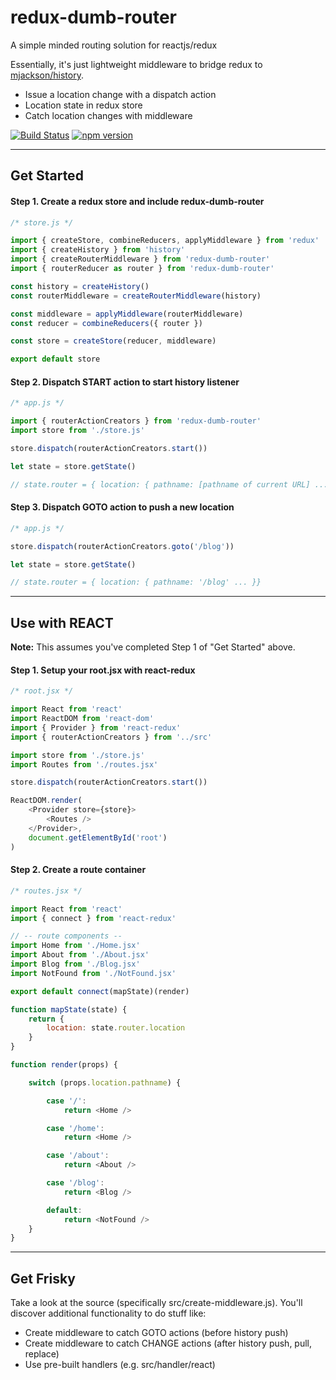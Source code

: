 # redux-dumb-router

A simple minded routing solution for reactjs/redux

Essentially, it's just lightweight middleware to bridge redux to [mjackson/history](https://github.com/mjackson/history).

- Issue a location change with a dispatch action
- Location state in redux store
- Catch location changes with middleware

[![Build Status](https://travis-ci.org/eezing/redux-dumb-router.svg?branch=master)](https://travis-ci.org/eezing/redux-dumb-router) [![npm version](https://badge.fury.io/js/redux-dumb-router.svg)](https://badge.fury.io/js/redux-dumb-router)

---

## Get Started

#### Step 1. Create a redux store and include redux-dumb-router

```javascript
/* store.js */

import { createStore, combineReducers, applyMiddleware } from 'redux'
import { createHistory } from 'history'
import { createRouterMiddleware } from 'redux-dumb-router'
import { routerReducer as router } from 'redux-dumb-router'

const history = createHistory()
const routerMiddleware = createRouterMiddleware(history)

const middleware = applyMiddleware(routerMiddleware)
const reducer = combineReducers({ router })

const store = createStore(reducer, middleware)

export default store
```

#### Step 2. Dispatch START action to start history listener

```javascript
/* app.js */

import { routerActionCreators } from 'redux-dumb-router'
import store from './store.js'

store.dispatch(routerActionCreators.start())

let state = store.getState()

// state.router = { location: { pathname: [pathname of current URL] ... }}
```

#### Step 3. Dispatch GOTO action to push a new location

```javascript
/* app.js */

store.dispatch(routerActionCreators.goto('/blog'))

let state = store.getState()

// state.router = { location: { pathname: '/blog' ... }}
```

---

## Use with REACT

**Note:** This assumes you've completed Step 1 of "Get Started" above.

#### Step 1. Setup your root.jsx with react-redux

```javascript
/* root.jsx */

import React from 'react'
import ReactDOM from 'react-dom'
import { Provider } from 'react-redux'
import { routerActionCreators } from '../src'

import store from './store.js'
import Routes from './routes.jsx'

store.dispatch(routerActionCreators.start())

ReactDOM.render(
    <Provider store={store}>
		<Routes />
    </Provider>,
    document.getElementById('root')
)
```

#### Step 2. Create a route container

```javascript
/* routes.jsx */

import React from 'react'
import { connect } from 'react-redux'

// -- route components --
import Home from './Home.jsx'
import About from './About.jsx'
import Blog from './Blog.jsx'
import NotFound from './NotFound.jsx'

export default connect(mapState)(render)

function mapState(state) {
    return {
        location: state.router.location
    }
}

function render(props) {

	switch (props.location.pathname) {

		case '/':
			return <Home />

		case '/home':
			return <Home />

		case '/about':
			return <About />

		case '/blog':
			return <Blog />			

		default:
			return <NotFound />
	}
}
```

---

## Get Frisky

Take a look at the source (specifically src/create-middleware.js). You'll discover additional functionality to do stuff like:

- Create middleware to catch GOTO actions (before history push)
- Create middleware to catch CHANGE actions (after history push, pull, replace)
- Use pre-built handlers (e.g. src/handler/react)
